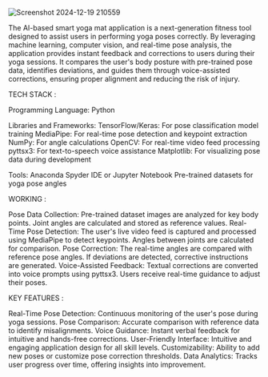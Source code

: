 ![Screenshot 2024-12-19 210559](https://github.com/user-attachments/assets/c8d83123-5325-42f9-81a4-6b52dc55a69a)


The AI-based smart yoga mat application is a next-generation fitness tool designed to assist users in performing yoga poses correctly. By leveraging machine learning, computer vision, and real-time pose analysis, the application provides instant feedback and corrections to users during their yoga sessions. It compares the user's body posture with pre-trained pose data, identifies deviations, and guides them through voice-assisted corrections, ensuring proper alignment and reducing the risk of injury.

TECH STACK :

Programming Language: Python

Libraries and Frameworks:
TensorFlow/Keras: For pose classification model training
MediaPipe: For real-time pose detection and keypoint extraction
NumPy: For angle calculations
OpenCV: For real-time video feed processing
pyttsx3: For text-to-speech voice assistance
Matplotlib: For visualizing pose data during development

Tools:
Anaconda
Spyder IDE or Jupyter Notebook
Pre-trained datasets for yoga pose angles

WORKING :

Pose Data Collection:
Pre-trained dataset images are analyzed for key body points.
Joint angles are calculated and stored as reference values.
Real-Time Pose Detection:
The user's live video feed is captured and processed using MediaPipe to detect keypoints.
Angles between joints are calculated for comparison.
Pose Correction:
The real-time angles are compared with reference pose angles.
If deviations are detected, corrective instructions are generated.
Voice-Assisted Feedback:
Textual corrections are converted into voice prompts using pyttsx3.
Users receive real-time guidance to adjust their poses.

KEY FEATURES :

Real-Time Pose Detection: Continuous monitoring of the user's pose during yoga sessions.
Pose Comparison: Accurate comparison with reference data to identify misalignments.
Voice Guidance: Instant verbal feedback for intuitive and hands-free corrections.
User-Friendly Interface: Intuitive and engaging application design for all skill levels.
Customizability: Ability to add new poses or customize pose correction thresholds.
Data Analytics: Tracks user progress over time, offering insights into improvement.
